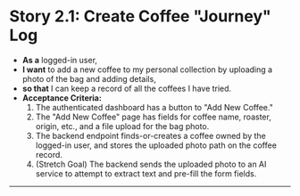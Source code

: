 # Story 2.1: Create Coffee "Journey" Log
*   **As a** logged-in user,
*   **I want** to add a new coffee to my personal collection by uploading a photo of the bag and adding details,
*   **so that** I can keep a record of all the coffees I have tried.
*   **Acceptance Criteria:**
    1.  The authenticated dashboard has a button to "Add New Coffee."
    2.  The "Add New Coffee" page has fields for coffee name, roaster, origin, etc., and a file upload for the bag photo.
    3.  The backend endpoint finds-or-creates a coffee owned by the logged-in user, and stores the uploaded photo path on the coffee record.
    4.  (Stretch Goal) The backend sends the uploaded photo to an AI service to attempt to extract text and pre-fill the form fields.

---

